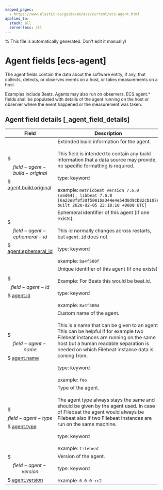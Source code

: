 ```yaml
---
mapped_pages:
  - https://www.elastic.co/guide/en/ecs/current/ecs-agent.html
applies_to:
  stack: all
  serverless: all
---
```

% This file is automatically generated. Don't edit it manually!

# Agent fields [ecs-agent]

The agent fields contain the data about the software entity, if any, that collects, detects, or observes events on a host, or takes measurements on a host.

Examples include Beats. Agents may also run on observers. ECS agent.* fields shall be populated with details of the agent running on the host or observer where the event happened or the measurement was taken.

## Agent field details [_agent_field_details]

| Field | Description | Level |
| --- | --- | --- |
| $$$field-agent-build-original$$$ [agent.build.original](#field-agent-build-original) | Extended build information for the agent.<br><br>This field is intended to contain any build information that a data source may provide, no specific formatting is required.<br><br>type: keyword<br><br>example: `metricbeat version 7.6.0 (amd64), libbeat 7.6.0 [6a23e8f8f30f5001ba344e4e54d8d9cb82cb107c built 2020-02-05 23:10:10 +0000 UTC]`<br> | core |
| $$$field-agent-ephemeral-id$$$ [agent.ephemeral_id](#field-agent-ephemeral-id) | Ephemeral identifier of this agent (if one exists).<br><br>This id normally changes across restarts, but `agent.id` does not.<br><br>type: keyword<br><br>example: `8a4f500f`<br> | extended |
| $$$field-agent-id$$$ [agent.id](#field-agent-id) | Unique identifier of this agent (if one exists).<br><br>Example: For Beats this would be beat.id.<br><br>type: keyword<br><br>example: `8a4f500d`<br> | core |
| $$$field-agent-name$$$ [agent.name](#field-agent-name) | Custom name of the agent.<br><br>This is a name that can be given to an agent. This can be helpful if for example two Filebeat instances are running on the same host but a human readable separation is needed on which Filebeat instance data is coming from.<br><br>type: keyword<br><br>example: `foo`<br> | core |
| $$$field-agent-type$$$ [agent.type](#field-agent-type) | Type of the agent.<br><br>The agent type always stays the same and should be given by the agent used. In case of Filebeat the agent would always be Filebeat also if two Filebeat instances are run on the same machine.<br><br>type: keyword<br><br>example: `filebeat`<br> | core |
| $$$field-agent-version$$$ [agent.version](#field-agent-version) | Version of the agent.<br><br>type: keyword<br><br>example: `6.0.0-rc2`<br> | core |



